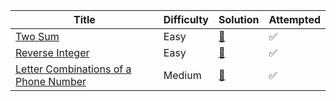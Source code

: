 | Title                                                                | Difficulty | Solution                | Attempted |
| -------------------------------------------------------------------- | -----------| ----------------------- | --------- |
| [Two Sum](https://leetcode.com/problems/two-sum/)                    | Easy       | [📖](two-sum.py)         | ✅        |
| [Reverse Integer](https://leetcode.com/problems/reverse-integer)     | Easy       | [📖](Reverse-Integer.py) | ✅        |
| [Letter Combinations of a Phone Number](https://leetcode.com/problems/letter-combinations-of-a-phone-number/)| Medium     | [📖](LetterCombinationsofaPhoneNumber.py) |  ✅        |
